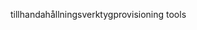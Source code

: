 <span data-ttu-id="99ebc-101">tillhandahållningsverktyg</span><span class="sxs-lookup"><span data-stu-id="99ebc-101">provisioning tools</span></span>